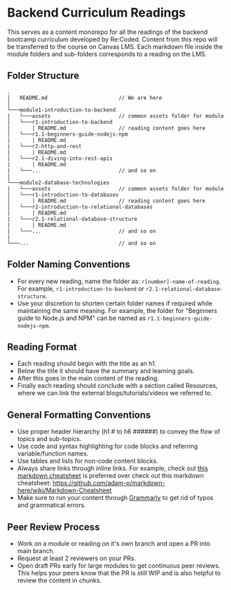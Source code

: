 # Backend Curriculum Readings
This serves as a content monorepo for all the readings of the backend bootcamp curriculum developed by Re:Coded. Content from this repo will be transferred to the course on Canvas LMS. Each markdown file inside the module folders and sub-folders corresponds to a reading on the LMS.

## Folder Structure
```
.
│   README.md                       // We are here   
│
└───module1-introduction-to-backend
|   └───assets                      // common assets folder for module
│   └───r1-introduction-to-backend
|       | README.md                 // reading content goes here
│   └───r1.1-beginners-guide-nodejs-npm
|       | README.md
|   └───r2-http-and-rest
|       | README.md
|   └───r2.1-diving-into-rest-apis
|       | README.md
|   └───...                         // and so on
|
└───module2-database-technologies
|   └───assets                      // common assets folder for module
│   └───r1-introduction-to-databases
|       | README.md                 // reading content goes here
│   └───r2-introduction-to-relational-databases
|       | README.md
|   └───r2.1-relational-database-structure
|       | README.md
|   └───...                         // and so on
|
└───...                             // and so on
```

## Folder Naming Conventions

- For every new reading, name the folder as: `r[number]-name-of-reading`. For example, `r1-introduction-to-backend` or `r2.1-relational-database-structure`.
- Use your discretion to shorten certain folder names if required while maintaining the same meaning. For example, the folder for "Beginners guide to Node.js and NPM" can be named as `r1.1-beginners-guide-nodejs-npm`.

## Reading Format

- Each reading should begin with the title as an h1.
- Below the title it should have the summary and learning goals.
- After this goes in the main content of the reading.
- Finally each reading should conclude with a section called Resources, where we can link the external blogs/tutorials/videos we referred to.

## General Formatting Conventions

- Use proper header hierarchy (h1 # to h6 ######) to convey the flow of topics and sub-topics.
- Use code and syntax highlighting for code blocks and referring variable/function names.
- Use tables and lists for non-code content blocks.
- Always share links through inline links. For example, check out [this markdown cheatsheet](https://github.com/adam-p/markdown-here/wiki/Markdown-Cheatsheet) is preferred over check out this markdown cheatsheet: https://github.com/adam-p/markdown-here/wiki/Markdown-Cheatsheet 
- Make sure to run your content through [Grammarly](https://www.grammarly.com/) to get rid of typos and grammatical errors.


## Peer Review Process
- Work on a module or reading on it's own branch and open a PR into main branch.
- Request at least 2 reviewers on your PRs.
- Open draft PRs early for large modules to get continuous peer reviews. This helps your peers know that the PR is still WIP and is also helpful to review the content in chunks.